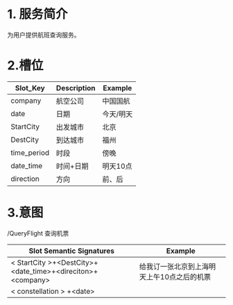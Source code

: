 # 1. 服务简介

为用户提供航班查询服务。

# 2.槽位

| **Slot\_Key** | **Description** | **Example** |
| --- | --- | --- |
| company | 航空公司 | 中国国航 |
| date | 日期 | 今天\/明天 |
| StartCity | 出发城市 | 北京 |
| DestCity | 到达城市 | 福州 |
| time\_period | 时段 | 傍晚 |
| date\_time | 时间+日期 | 明天10点 |
| direction | 方向 | 前、后 |

# 3.意图

\/QueryFlight
查询机票

| **Slot Semantic Signatures** | **Example** |
| --- | --- |
| &lt; StartCity &gt;+&lt;DestCity&gt;+&lt;date\_time&gt;+&lt;direciton&gt;+&lt;company&gt; | 给我订一张北京到上海明天上午10点之后的机票 |
| &lt; constellation &gt; +&lt;date&gt;| |


